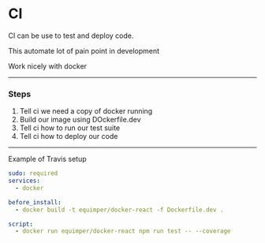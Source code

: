 # CI

CI can be use to test and deploy code.

This automate lot of pain point in development

Work nicely with docker

---

### Steps

1. Tell ci we need a copy of docker running
2. Build our image using DOckerfile.dev
3. Tell ci how to run our test suite
4. Tell ci how to deploy our code

---

Example of Travis setup

```yml
sudo: required
services:
  - docker

before_install:
  - docker build -t equimper/docker-react -f Dockerfile.dev .

script:
  - docker run equimper/docker-react npm run test -- --coverage
```
